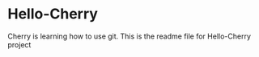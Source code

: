 Hello-Cherry
============

Cherry is learning how to use git.
This is the readme file for Hello-Cherry project
